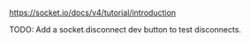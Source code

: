 https://socket.io/docs/v4/tutorial/introduction

TODO: Add a socket.disconnect dev button to test disconnects.
